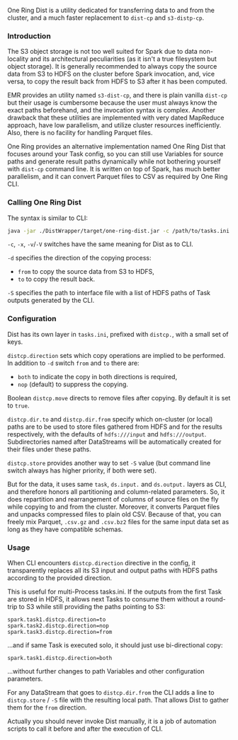 One Ring Dist is a utility dedicated for transferring data to and from the cluster, and a much faster replacement to `dist-cp` and `s3-distp-cp`.

### Introduction

The S3 object storage is not too well suited for Spark due to data non-locality and its architectural peculiarities (as it isn't a true filesystem but object storage). It is generally recommended to always copy the source data from S3 to HDFS on the cluster before Spark invocation, and, vice versa, to copy the result back from HDFS to S3 after it has been computed.

EMR provides an utility named `s3-dist-cp`, and there is plain vanilla `dist-cp` but their usage is cumbersome because the user must always know the exact paths beforehand, and the invocation syntax is complex. Another drawback that these utilities are implemented with very dated MapReduce approach, have low parallelism, and utilize cluster resources inefficiently. Also, there is no facility for handling Parquet files.

One Ring provides an alternative implementation named One Ring Dist that focuses around your Task config, so you can still use Variables for source paths and generate result paths dynamically while not bothering yourself with `dist-cp` command line. It is written on top of Spark, has much better parallelism, and it can convert Parquet files to CSV as required by One Ring CLI.

### Calling One Ring Dist

The syntax is similar to CLI:
```bash
java -jar ./DistWrapper/target/one-ring-dist.jar -c /path/to/tasks.ini -S /path/to/dist_interface.file -d DIRECTION -x spark.meta
```

`-c`, `-x`, `-v`/`-V` switches have the same meaning for Dist as to CLI.

`-d` specifies the direction of the copying process:
* `from` to copy the source data from S3 to HDFS,
* `to` to copy the result back.

`-S` specifies the path to interface file with a list of HDFS paths of Task outputs generated by the CLI.

### Configuration

Dist has its own layer in `tasks.ini`, prefixed with `distcp.`, with a small set of keys.

`distcp.direction` sets which copy operations are implied to be performed. In addition to `-d` switch `from` and `to` there are:
 * `both` to indicate the copy in both directions is required,
 * `nop` (default) to suppress the copying.

Boolean `distcp.move` directs to remove files after copying. By default it is set to `true`.

`distcp.dir.to` and `distcp.dir.from` specify which on-cluster (or local) paths are to be used to store files gathered from HDFS and for the results respectively, with the defaults of `hdfs:///input` and `hdfs:///output`. Subdirectories named after DataStreams will be automatically created for their files under these paths.

`distcp.store` provides another way to set `-S` value (but command line switch always has higher priority, if both were set).

But for the data, it uses same `task`, `ds.input.` and `ds.output.` layers as CLI, and therefore honors all partitioning and column-related parameters. So, it does repartition and rearrangement of columns of source files on the fly while copying to and from the cluster. Moreover, it converts Parquet files and unpacks compressed files to plain old CSV. Because of that, you can freely mix Parquet, `.csv.gz` and `.csv.bz2` files for the same input data set as long as they have compatible schemas.

### Usage

When CLI encounters `distcp.direction` directive in the config, it transparently replaces all its S3 input and output paths with HDFS paths according to the provided direction.

This is useful for multi-Process tasks.ini. If the outputs from the first Task are stored in HDFS, it allows next Tasks to consume them without a round-trip to S3 while still providing the paths pointing to S3:
```properties
spark.task1.distcp.direction=to
spark.task2.distcp.direction=nop
spark.task3.distcp.direction=from
```
...and if same Task is executed solo, it should just use bi-directional copy:
```properties
spark.task1.distcp.direction=both
```
...without further changes to path Variables and other configuration parameters.

For any DataStream that goes to `distcp.dir.from` the CLI adds a line to `distcp.store` / `-S` file with the resulting local path. That allows Dist to gather them for the `from` direction.

Actually you should never invoke Dist manually, it is a job of automation scripts to call it before and after the execution of CLI.
